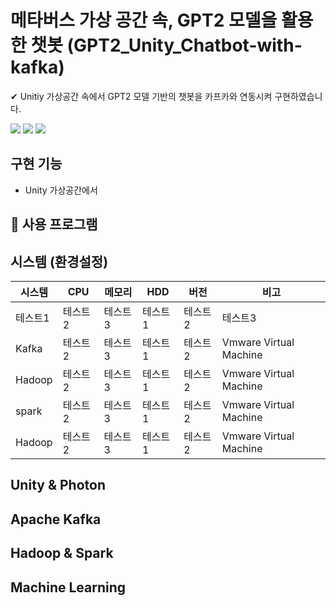 # 메타버스 가상 공간 속, GPT2 모델을 활용한 챗봇 (GPT2_Unity_Chatbot-with-kafka)
✔ Unitiy 가상공간 속에서 GPT2 모델 기반의 챗봇을 카프카와 연동시켜 구현하였습니다.   
   
   <a href="/README.md#unity--photon"><img src="https://img.shields.io/badge/Unity & Photon-a4c5f3?style=flat-square&logo=Unity&logoColor=black"/></a>
   <a href="/README.md#unity--photon"><img src="https://img.shields.io/badge/Apache Kafka-ff9b3b?style=flat-square&logo=apache kafka&logoColor=black"/></a>
   <a href="/README.md#unity--photon"><img src="https://img.shields.io/badge/Python-52c72e?style=flat-square&logo=python&logoColor=black"/></a>


## 구현 기능  
* Unity 가상공간에서 

## 🔨 사용 프로그램   

   
## 시스템 (환경설정)
|시스템|CPU|메모리|HDD|버전|비고|
|------|---|---|------|---|---|
|테스트1|테스트2|테스트3|테스트1|테스트2|테스트3|
|Kafka|테스트2|테스트3|테스트1|테스트2|Vmware Virtual Machine|
|Hadoop|테스트2|테스트3|테스트1|테스트2|Vmware Virtual Machine|
|spark|테스트2|테스트3|테스트1|테스트2|Vmware Virtual Machine|
|Hadoop|테스트2|테스트3|테스트1|테스트2|Vmware Virtual Machine|
   
## Unity & Photon

## Apache Kafka

## Hadoop & Spark

## Machine Learning

